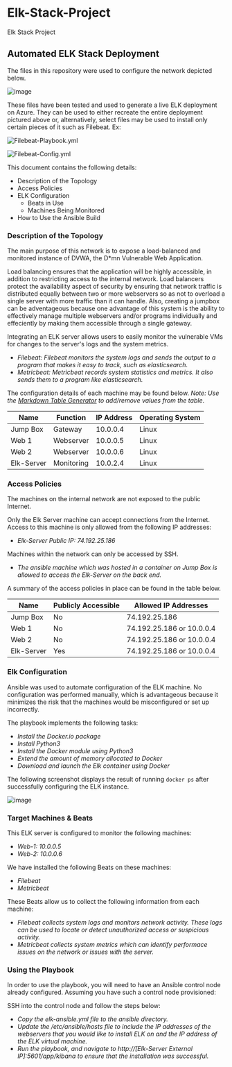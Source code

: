 # Elk-Stack-Project
Elk Stack Project
## Automated ELK Stack Deployment

The files in this repository were used to configure the network depicted below.

![image](https://user-images.githubusercontent.com/83610301/146652133-d72287d4-bbec-460b-854c-9f4199c5f111.png)


These files have been tested and used to generate a live ELK deployment on Azure. They can be used to either recreate the entire deployment pictured above or, alternatively, select files may be used to install only certain pieces of it such as Filebeat. Ex:

  ![Filebeat-Playbook.yml](https://github.com/zack6243/Elk-Stack-Project/blob/main/Ansible/filebeat-playbook.yml)
  
  ![Filebeat-Config.yml](https://github.com/zack6243/Elk-Stack-Project/blob/main/Ansible/filebeat-config.yml)

This document contains the following details:
- Description of the Topology
- Access Policies
- ELK Configuration
  - Beats in Use
  - Machines Being Monitored
- How to Use the Ansible Build


### Description of the Topology

The main purpose of this network is to expose a load-balanced and monitored instance of DVWA, the D*mn Vulnerable Web Application.

Load balancing ensures that the application will be highly accessible, in addition to restricting access to the internal network.
Load balancers protect the availability aspect of security by ensuring that network traffic is distributed equally between two or more webservers so as not to overload a single server with more traffic than it can handle. Also, creating a jumpbox can be adventageous because one advantage of this system is the ability to effectively manage multiple webservers and/or programs individually and effeciently by making them accessible through a single gateway.

Integrating an ELK server allows users to easily monitor the vulnerable VMs for changes to the server's logs and the system metrics.
- _Filebeat: Filebeat monitors the system logs and sends the output to a program that makes it easy to track, such as elasticsearch._
- _Metricbeat: Metricbeat records system statistics and metrics. It also sends them to a program like elasticsearch._

The configuration details of each machine may be found below.
_Note: Use the [Markdown Table Generator](http://www.tablesgenerator.com/markdown_tables) to add/remove values from the table_.

| Name     | Function | IP Address | Operating System |
|----------|----------|------------|------------------|
| Jump Box | Gateway  | 10.0.0.4   | Linux            |
| Web 1    | Webserver| 10.0.0.5   | Linux            |
| Web 2    | Webserver| 10.0.0.6   | Linux            |
|Elk-Server|Monitoring| 10.0.2.4   | Linux            |

### Access Policies

The machines on the internal network are not exposed to the public Internet. 

Only the Elk Server machine can accept connections from the Internet. Access to this machine is only allowed from the following IP addresses:
- _Elk-Server Public IP: 74.192.25.186_

Machines within the network can only be accessed by SSH.
- _The ansible machine which was hosted in a container on Jump Box is allowed to access the Elk-Server on the back end._

A summary of the access policies in place can be found in the table below.

| Name     | Publicly Accessible | Allowed IP Addresses              |
|----------|---------------------|-----------------------------------|
| Jump Box | No                  | 74.192.25.186                     |
| Web 1    | No                  | 74.192.25.186 or 10.0.0.4         |
| Web 2    | No                  | 74.192.25.186 or 10.0.0.4         |
|Elk-Server| Yes                 | 74.192.25.186 or 10.0.0.4         |

### Elk Configuration

Ansible was used to automate configuration of the ELK machine. No configuration was performed manually, which is advantageous because it minimizes the risk that the machines would be misconfigured or set up incorrectly.

The playbook implements the following tasks:
- _Install the Docker.io package_
- _Install Python3_
- _Install the Docker module using Python3_
- _Extend the amount of memory allocated to Docker_
- _Download and launch the Elk container using Docker_

The following screenshot displays the result of running `docker ps` after successfully configuring the ELK instance.

![image](https://user-images.githubusercontent.com/83610301/147888158-1b3d25bf-d763-49ff-8b27-ddc5facffd0f.png)


### Target Machines & Beats
This ELK server is configured to monitor the following machines:
- _Web-1: 10.0.0.5_
- _Web-2: 10.0.0.6_

We have installed the following Beats on these machines:
- _Filebeat_
- _Metricbeat_

These Beats allow us to collect the following information from each machine:
- _Filebeat collects system logs and monitors network activity. These logs can be used to locate or detect unauthorized access or suspicious activity._
- _Metricbeat collects system metrics which can identify performace issues on the network or issues with the server._

### Using the Playbook
In order to use the playbook, you will need to have an Ansible control node already configured. Assuming you have such a control node provisioned: 

SSH into the control node and follow the steps below:
- _Copy the elk-ansible.yml file to the ansible directory._
- _Update the /etc/ansible/hosts file to include the IP addresses of the webservers that you would like to install ELK on and the IP address of the ELK virtual machine._
- _Run the playbook, and navigate to http://[Elk-Server External IP]:5601/app/kibana to ensure that the installation was successful._


